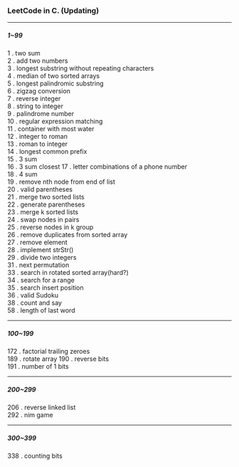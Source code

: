 ### LeetCode in C. (Updating)  

***  

##### 1~99  

1 . two sum  
2 . add two numbers  
3 . longest substring without repeating characters  
4 . median of two sorted arrays  
5 . longest palindromic substring  
6 . zigzag conversion  
7 . reverse integer  
8 . string to integer  
9 . palindrome number  
10 . regular expression matching  
11 . container with most water  
12 . integer to roman  
13 . roman to integer  
14 . longest common prefix  
15 . 3 sum  
16 . 3 sum closest 
17 . letter combinations of a phone number  
18 . 4 sum  
19 . remove nth node from end of list  
20 . valid parentheses  
21 . merge two sorted lists  
22 . generate parentheses  
23 . merge k sorted lists  
24 . swap nodes in pairs  
25 . reverse nodes in k group  
26 . remove duplicates from sorted array  
27 . remove element  
28 . implement strStr()  
29 . divide two integers  
31 . next permutation  
33 . search in rotated sorted array(hard?)  
34 . search for a range  
35 . search insert position  
36 . valid Sudoku  
38 . count and say  
58 . length of last word  

***  

##### 100~199  

172 . factorial trailing zeroes  
189 . rotate array
190 . reverse bits  
191 . number of 1 bits  

***  

##### 200~299  

206 . reverse linked list  
292 . nim game  

***  

##### 300~399  

338 . counting bits  
